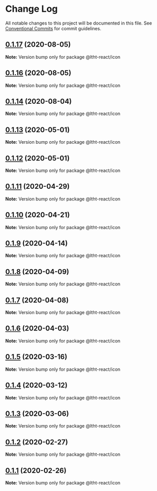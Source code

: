 # Change Log

All notable changes to this project will be documented in this file.
See [Conventional Commits](https://conventionalcommits.org) for commit guidelines.

## [0.1.17](https://github.com/ltht-epr/ltht-react/compare/@ltht-react/icon@0.1.16...@ltht-react/icon@0.1.17) (2020-08-05)

**Note:** Version bump only for package @ltht-react/icon





## [0.1.16](https://github.com/ltht-epr/ltht-react/compare/@ltht-react/icon@0.1.15...@ltht-react/icon@0.1.16) (2020-08-05)

**Note:** Version bump only for package @ltht-react/icon





## [0.1.14](https://github.com/ltht-epr/ltht-react/compare/@ltht-react/icon@0.1.13...@ltht-react/icon@0.1.14) (2020-08-04)

**Note:** Version bump only for package @ltht-react/icon






## [0.1.13](https://github.com/ltht-epr/ltht-react/compare/@ltht-react/icon@0.1.12...@ltht-react/icon@0.1.13) (2020-05-01)

**Note:** Version bump only for package @ltht-react/icon





## [0.1.12](https://github.com/ltht-epr/ltht-react/compare/@ltht-react/icon@0.1.11...@ltht-react/icon@0.1.12) (2020-05-01)

**Note:** Version bump only for package @ltht-react/icon





## [0.1.11](https://github.com/ltht-epr/ltht-react/compare/@ltht-react/icon@0.1.10...@ltht-react/icon@0.1.11) (2020-04-29)

**Note:** Version bump only for package @ltht-react/icon





## [0.1.10](https://github.com/ltht-epr/ltht-react/compare/@ltht-react/icon@0.1.9...@ltht-react/icon@0.1.10) (2020-04-21)

**Note:** Version bump only for package @ltht-react/icon





## [0.1.9](https://github.com/ltht-epr/ltht-react/compare/@ltht-react/icon@0.1.8...@ltht-react/icon@0.1.9) (2020-04-14)

**Note:** Version bump only for package @ltht-react/icon





## [0.1.8](https://github.com/ltht-epr/ltht-react/compare/@ltht-react/icon@0.1.7...@ltht-react/icon@0.1.8) (2020-04-09)

**Note:** Version bump only for package @ltht-react/icon





## [0.1.7](https://github.com/ltht-epr/ltht-react/compare/@ltht-react/icon@0.1.6...@ltht-react/icon@0.1.7) (2020-04-08)

**Note:** Version bump only for package @ltht-react/icon






## [0.1.6](https://ssh.github.com/ltht-epr/ltht-react/compare/@ltht-react/icon@0.1.5...@ltht-react/icon@0.1.6) (2020-04-03)

**Note:** Version bump only for package @ltht-react/icon





## [0.1.5](https://github.com/ltht-epr/ltht-react/compare/@ltht-react/icon@0.1.4...@ltht-react/icon@0.1.5) (2020-03-16)

**Note:** Version bump only for package @ltht-react/icon






## [0.1.4](https://ssh.github.com/ltht-epr/ltht-react/compare/@ltht-react/icon@0.1.3...@ltht-react/icon@0.1.4) (2020-03-12)

**Note:** Version bump only for package @ltht-react/icon





## [0.1.3](https://ssh.github.com/ltht-epr/ltht-react/compare/@ltht-react/icon@0.1.2...@ltht-react/icon@0.1.3) (2020-03-06)

**Note:** Version bump only for package @ltht-react/icon





## [0.1.2](https://ssh.github.com/ltht-epr/ltht-react/compare/@ltht-react/icon@0.1.1...@ltht-react/icon@0.1.2) (2020-02-27)

**Note:** Version bump only for package @ltht-react/icon





## [0.1.1](https://github.com/ltht-epr/ltht-react/compare/@ltht-react/icon@0.1.0...@ltht-react/icon@0.1.1) (2020-02-26)

**Note:** Version bump only for package @ltht-react/icon
